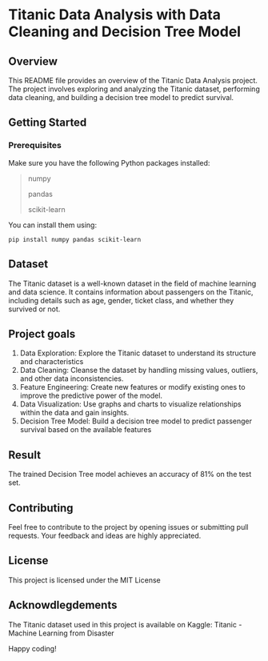 # Titanic Data Analysis with Data Cleaning and Decision Tree Model

## Overview
This README file provides an overview of the Titanic Data Analysis project. The project involves exploring and analyzing the Titanic dataset, performing data cleaning, and building a decision tree model to predict survival.
## Getting Started
### Prerequisites
Make sure you have the following Python packages installed:

 > numpy
>
 > pandas
> 
 > scikit-learn
> 
You can install them using:

    pip install numpy pandas scikit-learn


## Dataset
The Titanic dataset is a well-known dataset in the field of machine learning and data science. It contains information about passengers on the Titanic, including details such as age, gender, ticket class, and whether they survived or not.

## Project goals
1. Data Exploration: Explore the Titanic dataset to understand its structure and characteristics
2. Data Cleaning: Cleanse the dataset by handling missing values, outliers, and other data inconsistencies.
3. Feature Engineering: Create new features or modify existing ones to improve the predictive power of the model.
4. Data Visualization: Use graphs and charts to visualize relationships within the data and gain insights.
5. Decision Tree Model: Build a decision tree model to predict passenger survival based on the available features

## Result 
The trained Decision Tree model achieves an accuracy of 81% on the test set.

## Contributing
Feel free to contribute to the project by opening issues or submitting pull requests. Your feedback and ideas are highly appreciated.

## License
This project is licensed under the MIT License 


## Acknowdlegdements
The Titanic dataset used in this project is available on Kaggle: Titanic - Machine Learning from Disaster
>

Happy coding!

